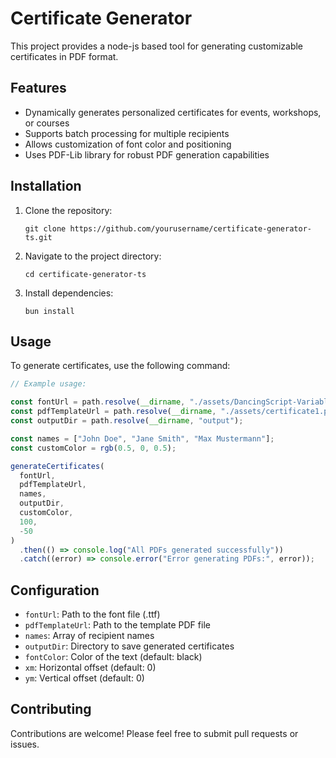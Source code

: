 # Certificate Generator

This project provides a node-js based tool for generating customizable certificates in PDF format.

## Features

- Dynamically generates personalized certificates for events, workshops, or courses
- Supports batch processing for multiple recipients
- Allows customization of font color and positioning
- Uses PDF-Lib library for robust PDF generation capabilities

## Installation

1. Clone the repository:

   ```
   git clone https://github.com/yourusername/certificate-generator-ts.git
   ```

2. Navigate to the project directory:

   ```
   cd certificate-generator-ts
   ```

3. Install dependencies:
   ```
   bun install
   ```

## Usage

To generate certificates, use the following command:

```javascript
// Example usage:

const fontUrl = path.resolve(__dirname, "./assets/DancingScript-Variable.ttf");
const pdfTemplateUrl = path.resolve(__dirname, "./assets/certificate1.pdf");
const outputDir = path.resolve(__dirname, "output");

const names = ["John Doe", "Jane Smith", "Max Mustermann"];
const customColor = rgb(0.5, 0, 0.5);

generateCertificates(
  fontUrl,
  pdfTemplateUrl,
  names,
  outputDir,
  customColor,
  100,
  -50
)
  .then(() => console.log("All PDFs generated successfully"))
  .catch((error) => console.error("Error generating PDFs:", error));
```

## Configuration

- `fontUrl`: Path to the font file (.ttf)
- `pdfTemplateUrl`: Path to the template PDF file
- `names`: Array of recipient names
- `outputDir`: Directory to save generated certificates
- `fontColor`: Color of the text (default: black)
- `xm`: Horizontal offset (default: 0)
- `ym`: Vertical offset (default: 0)

## Contributing

Contributions are welcome! Please feel free to submit pull requests or issues.
